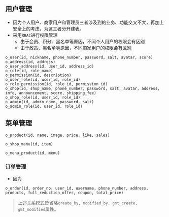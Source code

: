 ## 用户管理
- 因为个人用户、商家用户和管理员三者涉及到的业务、功能交叉不大，再加上安全上的考虑，为这三者分开建表。
- 采用`RBAC`进行权限管理
	- 由于会员、积分、黑名单等原因，不同个人用户的权限会有区别
	- 由于政策、黑名单等原因，不同商家用户的权限会有区别
```
o_user(id, nickname, phone_number, password, salt, avatar, score)
o_address(id, address)
o_user_address(id, user_id, address_id)
o_role(id, role_name)
o_permission(id, description)
o_user_role(id, user_id, role_id)
o_role_permission(id, role_id, permission_id)
o_shop(id, shop_name, phone_number, password, salt, avatar, address, info, announcement, score, shipping_fee)
o_shop_role(id, user_id, role_id)
o_admin(id, admin_name, password, salt)
o_admin_role(id, user_id, role_id)
```

## 菜单管理
```
o_product(id, name, image, price, like, sales)
```
```
o_shop_menu(id, item)
```
```
o_menu_product(id, menu)
```
### 订单管理
- 因为
```
o_order(id, order_no, user_id, username, phone_number, address, products, full_reduction_offer, coupon, total_price)
```

> 上述关系模式皆省略`create_by, modified_by, gmt_create, gmt_modified`属性。
<!--stackedit_data:
eyJoaXN0b3J5IjpbLTIwOTg4MDM2NTEsLTExMjE5Mzc0OTksMT
k0NDUwODc0NiwtODQwODQ1MjA4LC05NTM3ODk4NDEsLTE0Nzky
OTY1MjksLTExMTIxMDg5MDgsMTQyMDk3NjA4OSwtNzIyODA0Mj
Q1LC0yMTIzODc2MDMxLC0xNzE4MjE0MTUsLTE2OTgwODQ5MTQs
LTE4NTM2ODEwNDAsMTY0MTk2NzU4MiwyMTE2MTUzMDg2LC0xOT
IxNDIxNjk2XX0=
-->